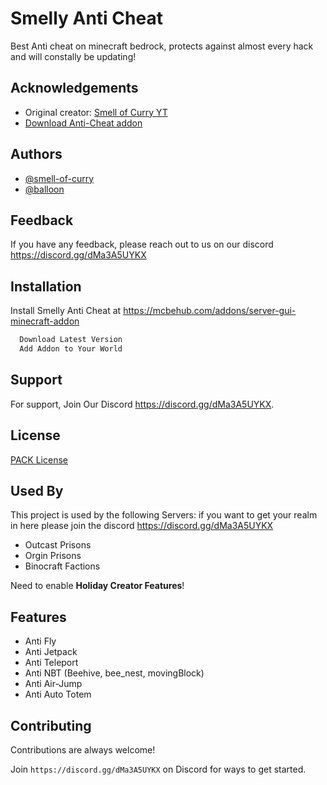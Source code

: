 
# Smelly Anti Cheat

Best Anti cheat on minecraft bedrock, protects against almost every hack and will constally be updating!


## Acknowledgements

 - Original creator: [Smell of Curry YT](https://www.youtube.com/c/SmellofCurry)
 - [Download Anti-Cheat addon](https://link1s.com/AntiCheatMCPE)

  
## Authors

- [@smell-of-curry](https://github.com/smell-of-curry)
- [@balloon](https://github.com/balloon)

  
## Feedback

If you have any feedback, please reach out to us on our discord https://discord.gg/dMa3A5UYKX

  
## Installation

Install Smelly Anti Cheat at https://mcbehub.com/addons/server-gui-minecraft-addon

```bash
  Download Latest Version
  Add Addon to Your World
```
        
## Support

For support, Join Our Discord https://discord.gg/dMa3A5UYKX.

  
## License

[PACK License](License.md)

  
## Used By

This project is used by the following Servers:
if you want to get your realm in here please join the discord https://discord.gg/dMa3A5UYKX

- Outcast Prisons
- Orgin Prisons
- Binocraft Factions

Need to enable **Holiday Creator Features**!
  
## Features

- Anti Fly 
- Anti Jetpack
- Anti Teleport
- Anti NBT (Beehive, bee_nest, movingBlock)
- Anti Air-Jump
- Anti Auto Totem
  
## Contributing

Contributions are always welcome!  

Join `https://discord.gg/dMa3A5UYKX` on Discord for ways to get started.

  
